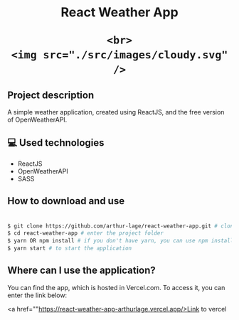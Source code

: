 <h1 align="center">
	React Weather App

	<br>
	<img src="./src/images/cloudy.svg" />
</h1>

## Project description

A simple weather application, created using ReactJS, and the free version of OpenWeatherAPI.

## 💻 Used technologies

- ReactJS
- OpenWeatherAPI
- SASS

## How to download and use

```bash

$ git clone https://github.com/arthur-lage/react-weather-app.git # clone the project repository to your machine
$ cd react-weather-app # enter the project folder
$ yarn OR npm install # if you don't have yarn, you can use npm install instead
$ yarn start # to start the application

```

## Where can I use the application?

You can find the app, which is hosted in Vercel.com. To access it, you can enter the link below:

<a href=""https://react-weather-app-arthurlage.vercel.app/>Link to vercel</a>

